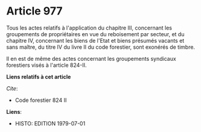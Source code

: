 # Article 977

Tous les actes relatifs à l'application du chapitre III, concernant les groupements de propriétaires en vue du reboisement
par secteur, et du chapitre IV, concernant les biens de l'Etat et biens présumés vacants et sans maître, du titre IV du livre
II du code forestier, sont exonérés de timbre.

Il en est de même des actes concernant les groupements syndicaux forestiers visés à l'article 824-II.

**Liens relatifs à cet article**

_Cite_:

  - Code forestier 824 II

**Liens**:

  - HISTO: EDITION 1979-07-01
